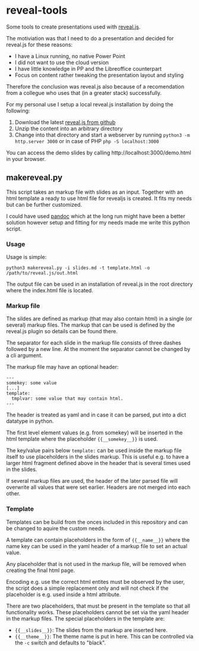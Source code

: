 # reveal-tools

Some tools to create presentations used with [reveal.js](https://revealjs.com/).

The motiviation was that I need to do a presentation and decided for reveal.js for
these reasons:
- I have a Linux running, no native Power Point
- I did not want to use the cloud version
- I have little knowledge in PP and the Libreoffice counterpart
- Focus on content rather tweaking the presentation layout and styling

Therefore the conclusion was reveal.js also because of a recomendation from a
collegue who uses that (in a greater stack) successfully.

For my personal use I setup a local reveal.js installation by doing the following:

1. Download the latest [reveal.js from github](https://github.com/hakimel/reveal.js/archive/master.zip)
1. Unzip the content into an arbitrary directory
1. Change into that directory and start a webserver by running `python3 -m http.server 3000` or
in case of PHP `php -S localhost:3000`

You can access the demo slides by calling http://localhost:3000/demo.html in your browser.


## makereveal.py

This script takes an markup file with slides as an input. Together with an html
template a ready to use html file for revealjs is created. It fits my needs but
can be further customized.

I could have used [pandoc](https://pandoc.org/) which at the long run might have
been a better solution however setup and fitting for my needs made me write this
python script.

### Usage

Usage is simple:
```
python3 makereveal.py -i slides.md -t template.html -o /path/to/reveal.js/out.html
```

The output file can be used in an installation of reveal.js in the root
directory where the index.html file is located.

### Markup file

The sildes are defined as markup (that may also contain html) in a single (or
several) markup files. The markup that can be used is defined by the reveal.js
plugin so details can be found there.

The separator for each slide in the markup file consists of three dashes followed
by a new line. At the moment the separator cannot be changed by a cli argument.

The markup file may have an optional header:
```
---
somekey: some value
[...]
template:
  tmplvar: some value that may contain html.
---
```

The header is treated as yaml and in case it can be parsed, put into a dict
datatype in python.

The first level element values (e.g. from somekey) will be inserted in the
html template where the placeholder `{{__somekey__}}` is used.

The key/value pairs below `template:` can be used inside the markup file itself
to use placeholders in the slides markup. This is useful e.g. to have a larger
html fragment defined above in the header that is several times used in the slides.

If several markup files are used, the header of the later parsed file will overwrite
all values that were set earlier. Headers are not merged into each other.

### Template

Templates can be build from the onces included in this repository and can be
changed to aquire the custom needs.

A template can contain placeholders in the form of `{{__name__}}` where the
name key can be used in the yaml header of a markup file to set an actual
value.

Any placeholder that is not used in the markup file, will be removed when
creating the final html page. 

Encoding e.g. use the correct html entites must be observed by the user,
the script does a simple replacement only and will not check if the placeholder
is e.g. used inside a html attribute.

There are two placeholders, that must be present in the template so that all
functionality works. These placeholders cannot be set via the yaml header
in the markup files. The special placeholders in the template are:

- `{{__slides__}}`: The slides from the markup are inserted here.
- `{{__theme__}}`: The theme name is put in here. This can be controlled via
the `-c` switch and defaults to "black".